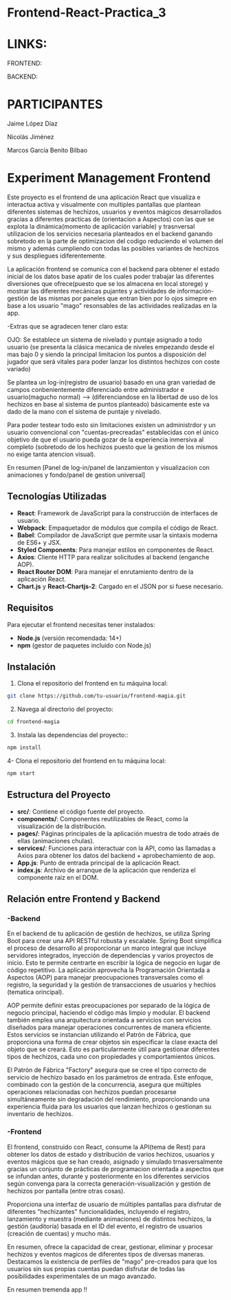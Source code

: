 # Frontend-React-Practica_3

# LINKS:

FRONTEND: 

BACKEND: 


# PARTICIPANTES

Jaime López Díaz

Nicolás Jiménez

Marcos García Benito Bilbao


# Experiment Management Frontend

Este proyecto es el frontend de una aplicación React que visualiza e interactua activa y visualmente con multiples pantallas que plantean diferentes sistemas de hechizos, usuarios y eventos mágicos desarrollados gracias a diferentes practicas de (orientacion a Aspectos) con las que se explota la dinámica(momento de aplicación variable) y trasnversal utilizacion de los servicios necesaria planteados en el backend ganando sobretodo en la parte de optimizacion del codigo reduciendo el volumen del mismo y además cumpliendo con todas las posibles variantes de hechizos y sus despliegues idiferentemente.

La aplicación frontend se comunica con el backend para obtener el estado inicial de los datos base apatir de los cuales poder trabajar las diferentes diversiones que ofrece(puesto que se los almacena en local storege) y mostrar las diferentes mecánicas pujantes y actividades de información-gestión de las mismas por paneles que entran bien por lo ojos simepre en base a los usuario "mago" resonsables de las actividades realizadas en la app.

-Extras que se agradecen tener claro esta:

OJO: Se establece un sistema de nivelado y puntaje asignado a todo usuario (se presenta la clásica mecanica de niveles empezando desde el mas bajo 0 y siendo la principal limitacion los puntos a disposición del jugador que será vitales para poder lanzar los distintos hechizos con coste variado)

Se plantea un log-in(registro de usuario) basado en una gran variedad de campos conbenientemente diferenciado entre administrador e usuario(magucho normal) --> (diferenciandose en la libertad de uso de los hechizos en base al sistema de puntos planteado) básicamente este va dado de la mano con el sistema de puntaje y nivelado.

Para poder testear todo esto sin limitaciones existen un administrdor y un usuario convencional con "cuentas-precreadas" establecidas con el único objetivo de que el usuario pueda gozar de la experiencia inmersiva al completo (sobretodo de los hechizos puesto que la gestion de los mismos no exige tanta atencion visual).

En resumen [Panel de log-in/panel de lanzamienton y visualizacion con animaciones y fondo/panel de gestion universal]

## Tecnologías Utilizadas

- **React**: Framework de JavaScript para la construcción de interfaces de usuario.
- **Webpack**: Empaquetador de módulos que compila el código de React.
- **Babel**: Compilador de JavaScript que permite usar la sintaxis moderna de ES6+ y JSX.
- **Styled Components**: Para manejar estilos en componentes de React.
- **Axios**: Cliente HTTP para realizar solicitudes al backend (enganche AOP).
- **React Router DOM**: Para manejar el enrutamiento dentro de la aplicación React.
- **Chart.js** y **React-Chartjs-2**: Cargado en el JSON por si fuese necesario.

## Requisitos

Para ejecutar el frontend necesitas tener instalados:

- **Node.js** (versión recomendada: 14+)
- **npm** (gestor de paquetes incluido con Node.js)

## Instalación

1. Clona el repositorio del frontend en tu máquina local:

```bash
git clone https://github.com/tu-usuario/frontend-magia.git
```

2. Navega al directorio del proyecto:

```bash
cd frontend-magia
```

3. Instala las dependencias del proyecto::

```bash
npm install
```

4- Clona el repositorio del frontend en tu máquina local:

```bash
npm start
```

## Estructura del Proyecto

- **src/**: Contiene el código fuente del proyecto.
- **components/**: Componentes reutilizables de React, como la visualización de la distribución.
- **pages/**: Páginas principales de la aplicación muestra de todo atraés de ellas (animaciones chulas).
- **services/**: Funciones para interactuar con la API, como las llamadas a Axios para obtener los datos del backend + aprobechamiento de aop.
- **App.js**: Punto de entrada principal de la aplicación React.
- **index.js**: Archivo de arranque de la aplicación que renderiza el componente raíz en el DOM.

## Relación entre Frontend y Backend

### -Backend

En el backend de tu aplicación de gestión de hechizos, se utiliza Spring Boot para crear una API RESTful robusta y escalable. Spring Boot simplifica el proceso de desarrollo al proporcionar un marco integral que incluye servidores integrados, inyección de dependencias y varios proyectos de inicio. Esto te permite centrarte en escribir la lógica de negocio en lugar de código repetitivo.
La aplicación aprovecha la Programación Orientada a Aspectos (AOP) para manejar preocupaciones transversales como el registro, la seguridad y la gestión de transacciones de usuarios y hechios (tematica orincipal).

AOP permite definir estas preocupaciones por separado de la lógica de negocio principal, haciendo el código más limpio y modular. El backend también emplea una arquitectura orientada a servicios con servicios diseñados para manejar operaciones concurrentes de manera eficiente. Estos servicios se instancian utilizando el Patrón de Fábrica, que proporciona una forma de crear objetos sin especificar la clase exacta del objeto que se creará. Esto es particularmente útil para gestionar diferentes tipos de hechizos, cada uno con propiedades y comportamientos únicos.
 
El Patrón de Fábrica "Factory" asegura que se cree el tipo correcto de servicio de hechizo basado en los parámetros de entrada. Este enfoque, combinado con la gestión de la concurrencia, asegura que múltiples operaciones relacionadas con hechizos puedan procesarse simultáneamente sin degradación del rendimiento, proporcionando una experiencia fluida para los usuarios que lanzan hechizos o gestionan su inventario de hechizos.

### -Frontend

El frontend, construido con React, consume la API(tema de Rest) para obtener los datos de estado y distribución de varios hechizos, usuarios y eventos mágicos que se han creado, asignado y simulado trnasversalmente gracias un conjunto de prácticas de programacion orientada a aspectos que se infundan antes, durante y posteriormente en los diferentes servicios según convenga para la correcta generación-visualización y gestión de hechizos por pantalla (entre otras cosas). 

Proporciona una interfaz de usuario de múltiples pantallas para disfrutar de diferentes "hechizantes" funcionalidades, incluyendo el registro, lanzamiento y muestra (mediante animaciones) de  distintos hechizos, la gestión (auditoría) basada en el ID del evento, el registro de usuarios (creación de cuentas) y mucho más.

En resumen, ofrece la capacidad de crear, gestionar, eliminar y procesar hechizos y eventos magicos de diferentes tipos de diversas maneras. Destacamos la existencia de perfiles de "mago" pre-creados para que los usuarios sin sus propias cuentas puedan disfrutar de todas las posibilidades experimentales de un mago avanzado.

En resumen tremenda app !!
